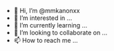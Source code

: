 - 👋 Hi, I’m @mmkanonxx
- 👀 I’m interested in ...
- 🌱 I’m currently learning ...
- 💞️ I’m looking to collaborate on ...
- 📫 How to reach me ...

<!---
mmkanonxx/mmkanonxx is a ✨ special ✨ repository because its `README.md` (this file) appears on your GitHub profile.
You can click the Preview link to take a look at your changes.
--->
